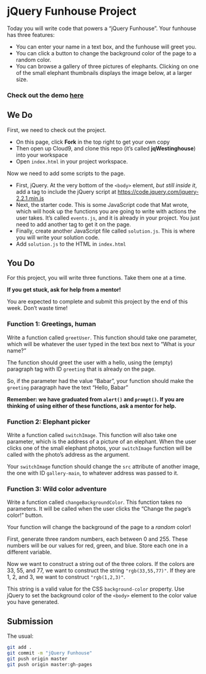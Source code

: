 # jQuery Funhouse Project

Today you will write code that powers a “jQuery Funhouse”. Your funhouse has
three features:

* You can enter your name in a text box, and the funhouse will greet you.
* You can click a button to change the background color of the page to a random
  color.
* You can browse a gallery of three pictures of elephants. Clicking on one of
  the small elephant thumbnails displays the image below, at a larger size.

### Check out the demo [here](http://outoftime.github.io/jqWestinghouse/)

## We Do

First, we need to check out the project.

* On this page, click **Fork** in the top right to get your own copy
* Then open up Cloud9, and clone this repo (it’s called **jqWestinghouse**)
  into your workspace
* Open `index.html` in your project workspace.

Now we need to add some scripts to the page.

* First, jQuery. At the very bottom of the `<body>` element, *but still inside
  it*, add a tag to include the jQuery script at
  https://code.jquery.com/jquery-2.2.1.min.js
* Next, the starter code. This is some JavaScript code that Mat wrote, which
  will hook up the functions you are going to write with actions the user takes.
  It’s called `events.js`, and it is already in your project. You just need to
  add another tag to get it on the page.
* Finally, create another JavaScript file called `solution.js`. This is where
  you will write your solution code.
* Add `solution.js` to the HTML in `index.html`

## You Do

For this project, you will write three functions. Take them one at a time.

**If you get stuck, ask for help from a mentor!**

You are expected to complete and submit this project by the end of this week.
Don’t waste time!

### Function 1: Greetings, human

Write a function called `greetUser`. This function should take one parameter,
which will be whatever the user typed in the text box next to “What is your
name?”

The function should greet the user with a hello, using the (empty) paragraph
tag with ID `greeting` that is already on the page.

So, if the parameter had the value “Babar”, your function should make the
`greeting` paragraph have the text “Hello, Babar”

**Remember: we have graduated from `alert()` and `prompt()`. If you are
thinking of using either of these functions, ask a mentor for help.**

### Function 2: Elephant picker

Write a function called `switchImage`. This function will also take one
parameter, which is the address of a picture of an elephant. When the user
clicks one of the small elephant photos, your `switchImage` function will be
called with the photo’s address as the argument.

Your `switchImage` function should change the `src` attribute of another image,
the one with ID `gallery-main`, to whatever address was passed to it.

### Function 3: Wild color adventure

Write a function called `changeBackgroundColor`. This function takes no
parameters. It will be called when the user clicks the “Change the page’s
color!” button.

Your function will change the background of the page to a *random* color!

First, generate three random numbers, each between 0 and 255. These numbers
will be our values for red, green, and blue. Store each one in a different
variable.

Now we want to construct a string out of the three colors. If the colors are
33, 55, and 77, we want to construct the string `"rgb(33,55,77)"`. If
they are 1, 2, and 3, we want to construct `"rgb(1,2,3)"`.

This string is a valid value for the CSS `background-color` property. Use
jQuery to set the background color of the `<body>` element to the color value
you have generated.

## Submission

The usual:

```bash
git add .
git commit -m "jQuery Funhouse"
git push origin master
git push origin master:gh-pages
```
